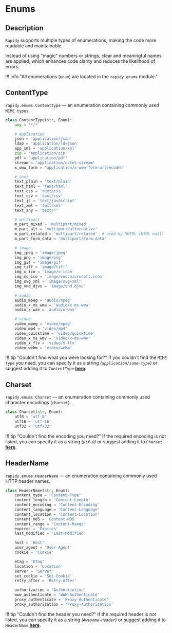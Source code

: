 # Enums

## Description
`Rapidy` supports multiple types of enumerations, making the code more readable and maintainable.

Instead of using "magic" numbers or strings, clear and meaningful names are applied, which enhances code clarity and reduces the likelihood of errors.

!!! info "All enumerations (`enum`) are located in the `rapidy.enums` module."

## ContentType
`rapidy.enums.ContentType` — an enumeration containing commonly used `MIME types`.

```python
class ContentType(str, Enum):
    any = '*/*'

    # application
    json = 'application/json'
    ldap = 'application/ld+json'
    app_xml = 'application/xml'
    zip = 'application/zip'
    pdf = 'application/pdf'
    stream = 'application/octet-stream'
    x_www_form = 'application/x-www-form-urlencoded'

    # text
    text_plain = 'text/plain'
    text_html = 'text/html'
    text_css = 'text/css'
    text_csv = 'text/csv'
    text_js = 'text/javascript'
    text_xml = 'text/xml'
    text_any = 'text/*'

    # multipart
    m_part_mixed = 'multipart/mixed'
    m_part_alt = 'multipart/alternative'
    m_part_related = 'multipart/related'  # used by MHTML (HTML mail)
    m_part_form_data = 'multipart/form-data'

    # image
    img_jpeg = 'image/jpeg'
    img_png = 'image/png'
    img_gif = 'image/gif'
    img_tiff = 'image/tiff'
    img_x_ico = 'image/x-icon'
    img_ms_ico = 'image/vnd.microsoft.icon'
    img_svg_xml = 'image/svg+xml'
    img_vnd_djvu = 'image/vnd.djvu'

    # audio
    audio_mpeg = 'audio/mpeg'
    audio_x_ms_wma = 'audio/x-ms-wma'
    audio_x_wav = 'audio/x-wav'

    # video
    video_mpeg = 'video/mpeg'
    video_mp4 = 'video/mp4'
    video_quicktime = 'video/quicktime'
    video_x_ms_wmv = 'video/x-ms-wmv'
    video_x_flv = 'video/x-flv'
    video_webm = 'video/webm'
```

!!! tip "Couldn't find what you were looking for?"
    If you couldn't find the `MIME type` you need, you can specify it as a string *(`application/some-type`)* or
    suggest adding it to `ContentType` **<a href="https://github.com/rAPIdy-org/rAPIdy/issues/new" target="_blank">here</a>**.

## Charset
`rapidy.enums.Charset` — an enumeration containing commonly used character encodings (`charset`).

```python
class Charset(str, Enum):
    utf8 = 'utf-8'
    utf16 = 'utf-16'
    utf32 = 'utf-32'
```

!!! tip "Couldn't find the encoding you need?"
    If the required encoding is not listed, you can specify it as a string *(`utf-8`)*
    or suggest adding it to `Charset` **<a href="https://github.com/rAPIdy-org/rAPIdy/issues/new" target="_blank">here</a>**.

## HeaderName
`rapidy.enums.HeaderName` — an enumeration containing commonly used HTTP header names.

```python
class HeaderName(str, Enum):
    content_type = 'Content-Type'
    content_length = 'Content-Length'
    content_encoding = 'Content-Encoding'
    content_language = 'Content-Language'
    content_location = 'Content-Location'
    content_md5 = 'Content-MD5'
    content_range = 'Content-Range'
    expires = 'Expires'
    last_modified = 'Last-Modified'

    host = 'Host'
    user_agent = 'User-Agent'
    cookie = 'Cookie'

    etag = 'ETag'
    location = 'Location'
    server = 'Server'
    set_cookie = 'Set-Cookie'
    retry_after = 'Retry-After'

    authorization = 'Authorization'
    www_authenticate = 'WWW-Authenticate'
    proxy_authenticate = 'Proxy-Authenticate'
    proxy_authorization = 'Proxy-Authorization'
```

!!! tip "Couldn't find the header you need?"
    If the required header is not listed, you can specify it as a string *(`Awesome-Header`)*
    or suggest adding it to `HeaderName` **<a href="https://github.com/rAPIdy-org/rAPIdy/issues/new" target="_blank">here</a>**.
